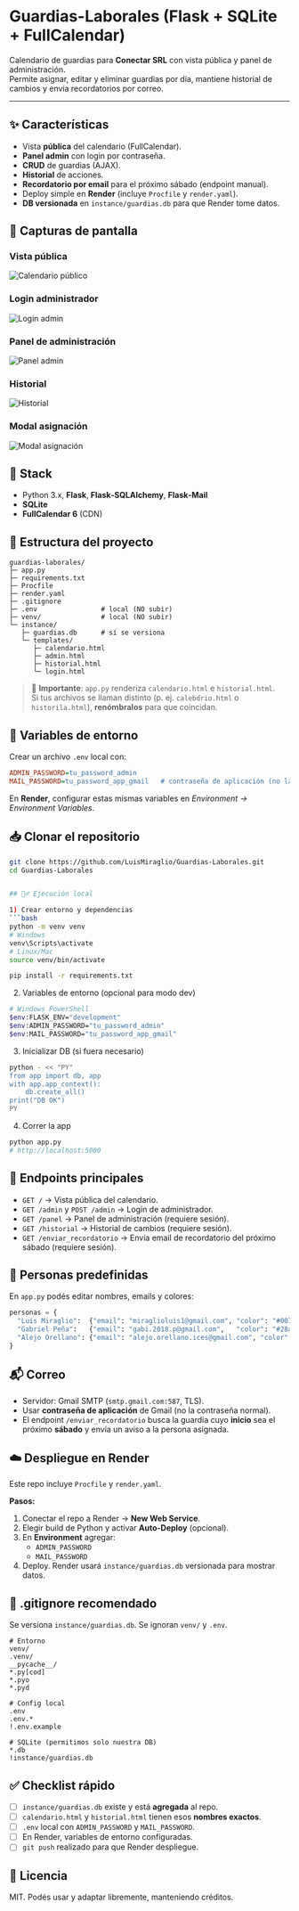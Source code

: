 # Guardias-Laborales (Flask + SQLite + FullCalendar)

Calendario de guardias para **Conectar SRL** con vista pública y panel de administración.  
Permite asignar, editar y eliminar guardias por día, mantiene historial de cambios y envía recordatorios por correo.

---

## ✨ Características
- Vista **pública** del calendario (FullCalendar).
- **Panel admin** con login por contraseña.
- **CRUD** de guardias (AJAX).
- **Historial** de acciones.
- **Recordatorio por email** para el próximo sábado (endpoint manual).
- Deploy simple en **Render** (incluye `Procfile` y `render.yaml`).
- **DB versionada** en `instance/guardias.db` para que Render tome datos.

## 📸 Capturas de pantalla

### Vista pública
![Calendario público](docs/vista-publica.PNG)

### Login administrador
![Login admin](docs/login.PNG)

### Panel de administración
![Panel admin](docs/panel.PNG)

### Historial
![Historial](docs/historial.PNG)

### Modal asignación
![Modal asignación](docs/modal.PNG)


## 🧰 Stack
- Python 3.x, **Flask**, **Flask‑SQLAlchemy**, **Flask‑Mail**
- **SQLite**
- **FullCalendar 6** (CDN)

## 📁 Estructura del proyecto
```text
guardias-laborales/
├─ app.py
├─ requirements.txt
├─ Procfile
├─ render.yaml
├─ .gitignore
├─ .env                # local (NO subir)
├─ venv/               # local (NO subir)
└─ instance/
   ├─ guardias.db      # sí se versiona
   └─ templates/
      ├─ calendario.html
      ├─ admin.html
      ├─ historial.html
      └─ login.html
```
> 🔎 **Importante**: `app.py` renderiza `calendario.html` e `historial.html`.  
> Si tus archivos se llaman distinto (p. ej. `calebdrio.html` o `historila.html`), **renómbralos** para que coincidan.

## 🔐 Variables de entorno
Crear un archivo `.env` local con:
```ini
ADMIN_PASSWORD=tu_password_admin
MAIL_PASSWORD=tu_password_app_gmail   # contraseña de aplicación (no la de tu cuenta)
```
En **Render**, configurar estas mismas variables en *Environment → Environment Variables*.

## 📥 Clonar el repositorio

```bash
git clone https://github.com/LuisMiraglio/Guardias-Laborales.git
cd Guardias-Laborales


## 🏃‍♂️ Ejecución local

1) Crear entorno y dependencias
```bash
python -m venv venv
# Windows
venv\Scripts\activate
# Linux/Mac
source venv/bin/activate

pip install -r requirements.txt
```

2) Variables de entorno (opcional para modo dev)
```bash
# Windows PowerShell
$env:FLASK_ENV="development"
$env:ADMIN_PASSWORD="tu_password_admin"
$env:MAIL_PASSWORD="tu_password_app_gmail"
```

3) Inicializar DB (si fuera necesario)
```bash
python - << "PY"
from app import db, app
with app.app_context():
    db.create_all()
print("DB OK")
PY
```

4) Correr la app
```bash
python app.py
# http://localhost:5000
```

## 🔗 Endpoints principales
- `GET /` → Vista pública del calendario.
- `GET /admin` y `POST /admin` → Login de administrador.
- `GET /panel` → Panel de administración (requiere sesión).
- `GET /historial` → Historial de cambios (requiere sesión).
- `GET /enviar_recordatorio` → Envía email de recordatorio del próximo sábado (requiere sesión).

## 👥 Personas predefinidas
En `app.py` podés editar nombres, emails y colores:
```python
personas = {
  "Luis Miraglio":  {"email": "miraglioluis1@gmail.com", "color": "#007bff"},
  "Gabriel Peña":   {"email": "gabi.2018.p@gmail.com",   "color": "#28a745"},
  "Alejo Orellano": {"email": "alejo.orellano.ices@gmail.com", "color": "#dc3545"}
}
```

## 📬 Correo
- Servidor: Gmail SMTP (`smtp.gmail.com:587`, TLS).
- Usar **contraseña de aplicación** de Gmail (no la contraseña normal).
- El endpoint `/enviar_recordatorio` busca la guardia cuyo **inicio** sea el próximo **sábado** y envía un aviso a la persona asignada.

## ☁️ Despliegue en Render
Este repo incluye `Procfile` y `render.yaml`.

**Pasos:**
1. Conectar el repo a Render → **New Web Service**.
2. Elegir build de Python y activar **Auto-Deploy** (opcional).
3. En **Environment** agregar:
   - `ADMIN_PASSWORD`
   - `MAIL_PASSWORD`
4. Deploy. Render usará `instance/guardias.db` versionada para mostrar datos.

## 🧹 .gitignore recomendado
Se versiona `instance/guardias.db`. Se ignoran `venv/` y `.env`.
```gitignore
# Entorno
venv/
.venv/
__pycache__/
*.py[cod]
*.pyo
*.pyd

# Config local
.env
.env.*
!.env.example

# SQLite (permitimos solo nuestra DB)
*.db
!instance/guardias.db
```

## ✅ Checklist rápido
- [ ] `instance/guardias.db` existe y está **agregada** al repo.
- [ ] `calendario.html` y `historial.html` tienen esos **nombres exactos**.
- [ ] `.env` local con `ADMIN_PASSWORD` y `MAIL_PASSWORD`.
- [ ] En Render, variables de entorno configuradas.
- [ ] `git push` realizado para que Render despliegue.

## 📜 Licencia
MIT. Podés usar y adaptar libremente, manteniendo créditos.
